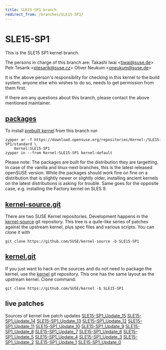 ```yaml
---
title: SLE15-SP1 branch
redirect_from: /branches/SLE15-SP1/
---
```

# SLE15-SP1
This is the SLE15 SP1 kernel branch.

The persons in charge of this branch are:
Takashi Iwai <[tiwai@suse.de](mailto:tiwai@suse.de?subject=SLE15-SP1%20branch)>
Petr Tesarik <[ptesarik@suse.cz](mailto:ptesarik@suse.cz?subject=SLE15-SP1%20branch)>
Oliver Neukum <[oneukum@suse.de](mailto:oneukum@suse.de?subject=SLE15-SP1%20branch)>

It is the above person's responsiblity for checking in this kernel to
the build system, anyone else who wishes to do so, needs to get
permission from them first.

If there are any questions about this branch, please contact the above
mentioned maintainer.


## [packages](https://download.opensuse.org/repositories/Kernel:/SLE15-SP1)
To install
[prebuilt kernel](https://download.opensuse.org/repositories/Kernel:/SLE15-SP1)
from this branch run

```
zypper ar -f https://download.opensuse.org/repositories/Kernel:/SLE15-SP1/standard \
    Kernel:SLE15-SP1
zypper in --from Kernel:SLE15-SP1 kernel-default
```

Please note: The packages are built for the distribution they are
targetting. In case of the vanilla and linux-next branches, this is the
latest released openSUSE version. While the packages should work fine on
fine on a distribution that is slightly newer or slightly older,
installing ancient kernels on the latest distributions is asking for
trouble. Same goes for the opposite case, e.g. installing the Factory
kernel on SLES 9.

## [kernel-source.git](https://github.com/SUSE/kernel-source/tree/SLE15-SP1)
There are two SUSE Kernel repositories. Development happens in the
[kernel-source](https://github.com/SUSE/kernel-source/tree/SLE15-SP1)
git repository. This tree is a quile-like series of patches against the
upstream kernel, plus spec files and various scripts. You can clone it
with

```
git clone https://github.com/SUSE/kernel-source -b SLE15-SP1
```

## [kernel.git](https://github.com/SUSE/kernel/tree/SLE15-SP1)
If you just want to hack on the sources and do not need to package the
kernel, use the [kernel](https://github.com/SUSE/kernel/tree/SLE15-SP1)
git repository. This one has the same layout as the upstream kernel. Clone
command:

```
git clone https://github.com/SUSE/kernel -b SLE15-SP1
```

## live patches
Sources of kernel live patch updates [SLE15-SP1_Update_15](https://github.com/SUSE/kernel-livepatch/tree/SLE15-SP1_Update_15) [SLE15-SP1_Update_14](https://github.com/SUSE/kernel-livepatch/tree/SLE15-SP1_Update_14) [SLE15-SP1_Update_13](https://github.com/SUSE/kernel-livepatch/tree/SLE15-SP1_Update_13) [SLE15-SP1_Update_12](https://github.com/SUSE/kernel-livepatch/tree/SLE15-SP1_Update_12) [SLE15-SP1_Update_11](https://github.com/SUSE/kernel-livepatch/tree/SLE15-SP1_Update_11) [SLE15-SP1_Update_10](https://github.com/SUSE/kernel-livepatch/tree/SLE15-SP1_Update_10) [SLE15-SP1_Update_9](https://github.com/SUSE/kernel-livepatch/tree/SLE15-SP1_Update_9) [SLE15-SP1_Update_8](https://github.com/SUSE/kernel-livepatch/tree/SLE15-SP1_Update_8) [SLE15-SP1_Update_7](https://github.com/SUSE/kernel-livepatch/tree/SLE15-SP1_Update_7) [SLE15-SP1_Update_6](https://github.com/SUSE/kernel-livepatch/tree/SLE15-SP1_Update_6) [SLE15-SP1_Update_5](https://github.com/SUSE/kernel-livepatch/tree/SLE15-SP1_Update_5) [SLE15-SP1_Update_4](https://github.com/SUSE/kernel-livepatch/tree/SLE15-SP1_Update_4) [SLE15-SP1_Update_3](https://github.com/SUSE/kernel-livepatch/tree/SLE15-SP1_Update_3) [SLE15-SP1_Update_2](https://github.com/SUSE/kernel-livepatch/tree/SLE15-SP1_Update_2) [SLE15-SP1_Update_1](https://github.com/SUSE/kernel-livepatch/tree/SLE15-SP1_Update_1) [SLE15-SP1_Update_0](https://github.com/SUSE/kernel-livepatch/tree/SLE15-SP1_Update_0)
